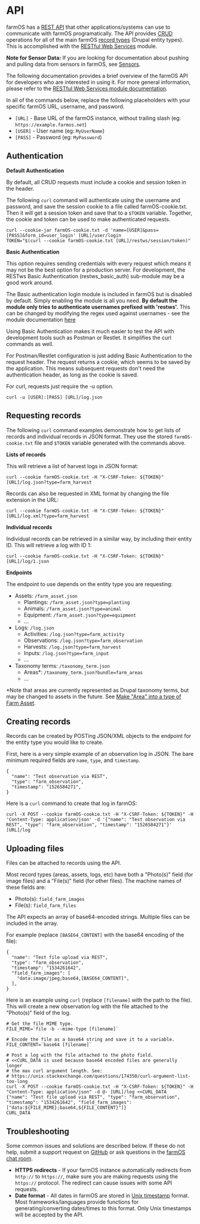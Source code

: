 # API

farmOS has a [REST API] that other applications/systems can use to communicate
with farmOS programatically. The API provides [CRUD] operations for all of the
main farmOS [record types] (Drupal entity types). This is accomplished with the
[RESTful Web Services] module.

**Note for Sensor Data:** If you are looking for documentation about pushing
and pulling data from sensors in farmOS, see [Sensors](/guide/assets/sensors).

The following documentation provides a brief overview of the farmOS API for
developers who are interested in using it. For more general information, please
refer to the [RESTful Web Services module documentation].

In all of the commands below, replace the following placeholders with your
specific farmOS URL, username, and password.

* `[URL]` - Base URL of the farmOS instance, without trailing slash (eg: `https://example.farmos.net`)
* `[USER]` - User name (eg: `MyUserName`)
* `[PASS]` - Password (eg: `MyPassword`)

## Authentication

**Default Authentication**

By default, all CRUD requests must include a cookie and session token in the header.

The following `curl` command will authenticate using the username and password,
and save the session cookie to a file called farmOS-cookie.txt. Then it will
get a session token and save that to a `$TOKEN` variable. Together, the cookie
and token can be used to make authenticated requests.

    curl --cookie-jar farmOS-cookie.txt -d 'name=[USER]&pass=[PASS]&form_id=user_login' [URL]/user/login
    TOKEN="$(curl --cookie farmOS-cookie.txt [URL]/restws/session/token)"
    
**Basic Authentication**

This option requires sending credentials with every request which means it may not be the best option for a production server. For development, the RESTws Basic Authentication (restws_basic_auth) sub-module may be a good work around. 

The Basic authentication login module is included in farmOS but is disabled by default. Simply enabling the module is all you need. **By default the module only tries to authenticate usernames prefixed with 'restws'.** This can be changed by modifying the regex used against usernames - see the module documentation [here](https://cgit.drupalcode.org/restws/tree/restws_basic_auth/README.txt)

Using Basic Authentication makes it much easier to test the API with development tools such as Postman or Restlet. It simplifies the curl commands as well.

For Postman/Restlet configuration is just adding Basic Authentication to the request header. The request returns a cookie, which seems to be saved by the application. This means subsequent requests don't need the authentication header, as long as the cookie is saved.

For curl, requests just require the -u option.
    
    curl -u [USER]:[PASS] [URL]/log.json

## Requesting records

The following `curl` command examples demonstrate how to get lists of records
and individual records in JSON format. They use the stored `farmOS-cookie.txt`
file and `$TOKEN` variable generated with the commands above.

**Lists of records**

This will retrieve a list of harvest logs in JSON format:

    curl --cookie farmOS-cookie.txt -H "X-CSRF-Token: ${TOKEN}" [URL]/log.json?type=farm_harvest

Records can also be requested in XML format by changing the file extension in
the URL:

    curl --cookie farmOS-cookie.txt -H "X-CSRF-Token: ${TOKEN}" [URL]/log.xml?type=farm_harvest

**Individual records**

Individual records can be retrieved in a similar way, by including their entity
ID. This will retrieve a log with ID 1:

    curl --cookie farmOS-cookie.txt -H "X-CSRF-Token: ${TOKEN}" [URL]/log/1.json

**Endpoints**

The endpoint to use depends on the entity type you are requesting:

* Assets: `/farm_asset.json`
    * Plantings: `/farm_asset.json?type=planting`
    * Animals: `/farm_asset.json?type=animal`
    * Equipment: `/farm_asset.json?type=equipment`
    * ...
* Logs: `/log.json`
    * Activities: `/log.json?type=farm_activity`
    * Observations: `/log.json?type=farm_observation`
    * Harvests: `/log.json?type=farm_harvest`
    * Inputs: `/log.json?type=farm_input`
    * ...
* Taxonomy terms: `/taxonomy_term.json`
    * Areas*: `/taxonomy_term.json?bundle=farm_areas`
    * ...

*Note that areas are currently represented as Drupal taxonomy terms, but may be
changed to assets in the future. See [Make "Area" into a type of Farm Asset].

## Creating records

Records can be created by POSTing JSON/XML objects to the endpoint for the
entity type you would like to create.

First, here is a very simple example of an observation log in JSON. The bare
minimum required fields are `name`, `type`, and `timestamp`.

    {
      "name": "Test observation via REST",
      "type": "farm_observation",
      "timestamp": "1526584271",
    }

Here is a `curl` command to create that log in farmOS:

    curl -X POST --cookie farmOS-cookie.txt -H "X-CSRF-Token: ${TOKEN}" -H 'Content-Type: application/json' -d '{"name": "Test observation via REST", "type": "farm_observation", "timestamp": "1526584271"}' [URL]/log

## Uploading files

Files can be attached to records using the API.

Most record types (areas, assets, logs, etc) have both a "Photo(s)" field (for
image files) and a "File(s)" field (for other files). The machine names of
these fields are:

* Photo(s): `field_farm_images`
* File(s): `field_farm_files`

The API expects an array of base64-encoded strings. Multiple files can be
included in the array.

For example (replace `[BASE64_CONTENT]` with the base64 encoding of the file):

    {
      "name": "Test file upload via REST",
      "type": "farm_observation",
      "timestamp": "1534261642",
      "field_farm_images": [
        "data:image/jpeg;base64,[BASE64_CONTENT]",
      ],
    }

Here is an example using `curl` (replace `[filename]` with the path to the
file). This will create a new observation log with the file attached to the
"Photo(s)" field of the log.

    # Get the file MIME type.
    FILE_MIME=`file -b --mime-type [filename]`

    # Encode the file as a base64 string and save it to a variable.
    FILE_CONTENT=`base64 [filename]`

    # Post a log with the file attached to the photo field.
    # <<CURL_DATA is used because base64 encoded files are generally longer
    # the max curl argument length. See:
    # https://unix.stackexchange.com/questions/174350/curl-argument-list-too-long
    curl -X POST --cookie farmOS-cookie.txt -H "X-CSRF-Token: ${TOKEN}" -H "Content-Type: application/json" -d @- [URL]/log <<CURL_DATA
    {"name": "Test file upload via REST", "type": "farm_observation", "timestamp": "1534261642", "field_farm_images": ["data:${FILE_MIME};base64,${FILE_CONTENT}"]}
    CURL_DATA

## Troubleshooting

Some common issues and solutions are described below. If these do not help,
submit a support request on [GitHub] or ask questions in the
[farmOS chat room].

* **HTTPS redirects** - If your farmOS instance automatically redirects from
  `http://` to `https://`, make sure you are making requests using the
  `https://` protocol. The redirect can cause issues with some API requests.
* **Date format** - All dates in farmOS are stored in [Unix timestamp] format.
  Most frameworks/languages provide functions for generating/converting
  dates/times to this format. Only Unix timestamps will be accepted by the API.

[REST API]: https://en.wikipedia.org/wiki/Representational_state_transfer
[CRUD]: https://en.wikipedia.org/wiki/Create,_read,_update_and_delete
[record types]: /development/architecture
[RESTful Web Services]: https://www.drupal.org/project/restws
[RESTful Web Services module documentation]: https://www.drupal.org/node/1860564
[Make "Area" into a type of Farm Asset]: https://www.drupal.org/project/farm/issues/2363393
[GitHub]: https://github.com/farmOS/farmOS
[farmOS chat room]: https://riot.im/app/#/room/#farmOS:matrix.org
[Unix timestamp]: https://en.wikipedia.org/wiki/Unix_time

